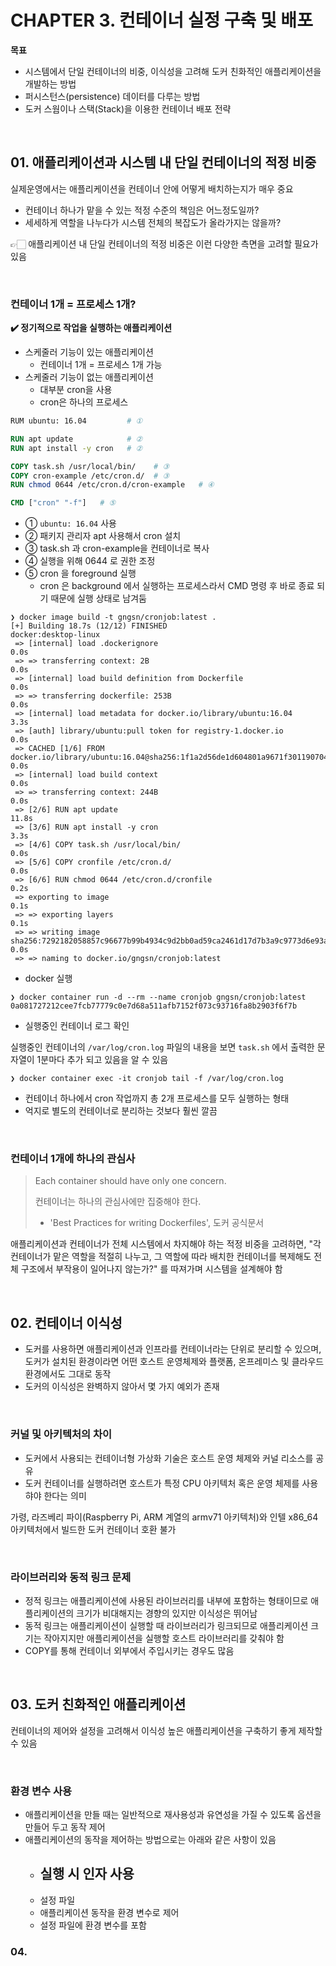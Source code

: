 # CHAPTER 3. 컨테이너 실정 구축 및 배포

**목표**
- 시스템에서 단일 컨테이너의 비중, 이식성을 고려해 도커 친화적인 애플리케이션을 개발하는 방법
- 퍼시스턴스(persistence) 데이터를 다루는 방법
- 도커 스웜이나 스택(Stack)을 이용한 컨테이너 배포 전략


<br/>

## 01. 애플리케이션과 시스템 내 단일 컨테이너의 적정 비중


실제운영에서는 애플리케이션을 컨테이너 안에 어떻게 배치하는지가 매우 중요
- 컨테이너 하나가 맡을 수 있는 적정 수준의 책임은 어느정도일까?
- 세세하게 역할을 나누다가 시스템 전체의 복잡도가 올라가지는 않을까?

👉🏻 애플리케이션 내 단일 컨테이너의 적정 비중은 이런 다양한 측면을 고려할 필요가 있음

<br/>

### 컨테이너 1개 = 프로세스 1개?

**✔️ 정기적으로 작업을 실행하는 애플리케이션**

- 스케줄러 기능이 있는 애플리케이션
  - 컨테이너 1개 = 프로세스 1개 가능
- 스케줄러 기능이 없는 애플리케이션
  - 대부분 cron을 사용
  - cron은 하나의 프로세스


```dockerfile
RUM ubuntu: 16.04         # ①

RUN apt update            # ②
RUN apt install -y cron   # ②

COPY task.sh /usr/local/bin/    # ③
COPY cron-example /etc/cron.d/  # ③
RUN chmod 0644 /etc/cron.d/cron-example   # ④

CMD ["cron" "-f"]   # ⑤
```

- ① `ubuntu: 16.04` 사용
- ② 패키지 관리자 apt 사용해서 cron 설치
- ③ task.sh 과 cron-example을 컨테이너로 복사
- ④ 실행을 위해 0644 로 권한 조정
- ⑤ cron 을 foreground 실행 
  - cron 은 background 에서 실행하는 프로세스라서 CMD 명령 후 바로 종료 되기 때문에 실행 상태로 남겨둠

```shell
❯ docker image build -t gngsn/cronjob:latest .
[+] Building 18.7s (12/12) FINISHED                                                                docker:desktop-linux
 => [internal] load .dockerignore                                                                                  0.0s
 => => transferring context: 2B                                                                                    0.0s
 => [internal] load build definition from Dockerfile                                                               0.0s
 => => transferring dockerfile: 253B                                                                               0.0s
 => [internal] load metadata for docker.io/library/ubuntu:16.04                                                    3.3s
 => [auth] library/ubuntu:pull token for registry-1.docker.io                                                      0.0s
 => CACHED [1/6] FROM docker.io/library/ubuntu:16.04@sha256:1f1a2d56de1d604801a9671f301190704c25d604a416f59e03c04  0.0s
 => [internal] load build context                                                                                  0.0s
 => => transferring context: 244B                                                                                  0.0s
 => [2/6] RUN apt update                                                                                          11.8s
 => [3/6] RUN apt install -y cron                                                                                  3.3s
 => [4/6] COPY task.sh /usr/local/bin/                                                                             0.0s 
 => [5/6] COPY cronfile /etc/cron.d/                                                                           0.0s 
 => [6/6] RUN chmod 0644 /etc/cron.d/cronfile                                                                  0.2s 
 => exporting to image                                                                                             0.1s 
 => => exporting layers                                                                                            0.1s 
 => => writing image sha256:7292182058857c96677b99b4934c9d2bb0ad59ca2461d17d7b3a9c9773d6e93a                       0.0s 
 => => naming to docker.io/gngsn/cronjob:latest
```

- docker 실행

```shell
❯ docker container run -d --rm --name cronjob gngsn/cronjob:latest
0a081727212cee7fcb77779c0e7d68a511afb7152f073c93716fa8b2903f6f7b
```

- 실행중인 컨테이너 로그 확인

실행중인 컨테이너의 `/var/log/cron.log` 파일의 내용을 보면 `task.sh` 에서 출력한 문자열이 1분마다 추가 되고 있음을 알 수 있음

```shell
❯ docker container exec -it cronjob tail -f /var/log/cron.log
```

- 컨테이너 하나에서 cron 작업까지 총 2개 프로세스를 모두 실행하는 형태
- 억지로 별도의 컨테이너로 분리하는 것보다 훨씬 깔끔

<br/>

### 컨테이너 1개에 하나의 관심사


> Each container should have only one concern.
> 
> 컨테이너는 하나의 관심사에만 집중해야 한다.
> 
> - 'Best Practices for writing Dockerfiles', 도커 공식문서

애플리케이션과 컨테이너가 전체 시스템에서 차지해야 하는 적정 비중을 고려하면, "각 컨테이너가 맡은 역할을 적절히 나누고, 그 역할에 따라 배치한 컨테이너를 복제해도 전체 구조에서 부작용이 일어나지 않는가?" 를 따져가며 시스템을 설계해야 함


<br/>

## 02. 컨테이너 이식성

- 도커를 사용하면 애플리케이션과 인프라를 컨테이너라는 단위로 분리할 수 있으며, 도커가 설치된 환경이라면 어떤 호스트 운영체제와 플랫폼, 온프레미스 및 클라우드 환경에서도 그대로 동작
- 도커의 이식성은 완벽하지 않아서 몇 가지 예외가 존재

<br/>

### 커널 및 아키텍처의 차이

- 도커에서 사용되는 컨테이너형 가상화 기술은 호스트 운영 체제와 커널 리소스를 공유
- 도커 컨테이너를 실행하려면 호스트가 특정 CPU 아키텍처 혹은 운영 체제를 사용햐야 한다는 의미

가령, 라즈베리 파이(Raspberry Pi, ARM 계열의 armv71 아키텍처)와 인텔 x86_64 아키텍처에서 빌드한 도커 컨테이너 호환 불가

<br/>

### 라이브러리와 동적 링크 문제

- 정적 링크는 애플리케이션에 사용된 라이브러리를 내부에 포함하는 형태이므로 애플리케이션의 크기가 비대해지는 경향의 있지만 이식성은 뛰어남
- 동적 링크는 애플리케이션이 실행할 때 라이브러리가 링크되므로 애플리케이션 크기는 작아지지만 애플리케이션을 실행할 호스트 라이브러리를 갖춰야 함
- COPY를 통해 컨테이너 외부에서 주입시키는 경우도 많음

<br/>

## 03. 도커 친화적인 애플리케이션

컨테이너의 제어와 설정을 고려해서 이식성 높은 애플리케이션을 구축하기 좋게 제작할 수 있음

<br/>

### 환경 변수 사용

- 애플리케이션을 만들 때는 일반적으로 재사용성과 유연성을 가질 수 있도록 옵션을 만들어 두고 동작 제어
- 애플리케이션의 동작을 제어하는 방법으로는 아래와 같은 사항이 있음
  - 실행 시 인자 사용
    - 
  - 설정 파일
  - 애플리케이션 동작을 환경 변수로 제어
  - 설정 파일에 환경 변수를 포함 


### 04. 


























